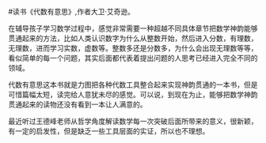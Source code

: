 #读书《代数有意思》,作者大卫·艾奇逊。

在辅导孩子学习数学过程中，感觉非常需要一种超越不同具体章节把数学神韵能够贯通起来的方法，比如人类认识数字为什么从整数开始，然后进入分数，有理数，无理数，进而学习实数，虚数等。整数多还是分数多，为什么会出现无理数等等，看似简单的每一个问题，其实后面都代表着提出问题的人思考已经进入完全不同的领域。

代数有意思这本书就是力图把各种代数工具整合起来实现神韵贯通的一本书，但是可惜篇幅太短，读完给人意犹未尽的感觉。可以说，到现在为止，能够把数学神韵贯通起来的读物还没有看到一本让人满意的。

最近听过王德峰老师从哲学角度解读数学每一次突破后面所带来的意义，很新颖，有一定的启发性，但是缺乏一些工具层面的实证，所以也不理想。
